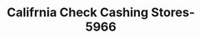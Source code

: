 ---
f_zip-code: 94703
f_state-code: CA
title: Califrnia Check Cashing Stores-5966
f_phone: 510-595-4270
f_city-only: Berkeley
f_address: 3276 Adeline Street Berkeley
f_location-unique-id: '5966'
slug: califrnia-check-cashing-stores-5966
updated-on: '2024-05-30T13:46:58.046Z'
created-on: '2024-05-30T13:36:59.803Z'
published-on: '2024-05-30T13:54:32.469Z'
f_city-state: cms/city/berkeley-ca.md
f_company: cms/company/califrnia-check-cashing-stores.md
f_state: cms/state/california.md
layout: '[payday-loan].html'
tags: payday-loan
---